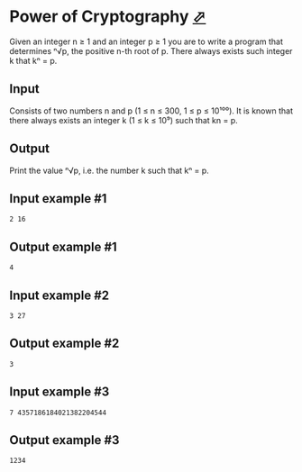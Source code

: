 # Power of Cryptography [⬀](https://www.e-olymp.com/en/contests/9646/problems/84665)
Given an integer n ≥ 1 and an integer p ≥ 1 you are to write a program that determines  ⁿ√p, the positive n-th root of p. There always exists such integer k that kⁿ = p.

## Input

Consists of two numbers n and p (1 ≤ n ≤ 300, 1 ≤ p ≤ 10¹⁰⁰). It is known that there always exists an integer k (1 ≤ k ≤ 10⁹) such that kn = p.

## Output

Print the value ⁿ√p, i.e. the number k such that kⁿ = p.

## Input example #1
```
2 16
```

## Output example #1
```
4
```

## Input example #2
```
3 27
```

## Output example #2
```
3
```

## Input example #3
```
7 4357186184021382204544
```

## Output example #3
```
1234
```

